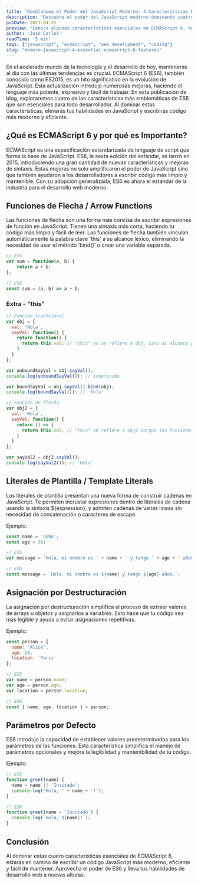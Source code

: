 ```yaml
---
title: 'Desbloquea el Poder del JavaScript Moderno: 4 Características Esenciales de ECMAScript 6 que Debes Conocer'
description: "Descubre el poder del JavaScript moderno dominando cuatro características fundamentales de ECMAScript 6 que elevarán tus habilidades de codificación y mejorarán tus proyectos de desarrollo web."
pubDate: 2023-04-25
preview: "Conoce algunas características esenciales de ECMAScript 6, desbloqueando el potencial del JavaScript moderno para aplicaciones web más eficientes y mantenibles."
author: 'José Carlos'
readTime: '5 min'
tags: ["javascript", "ecmascript", "web development", "coding"]
slug: "modern-javascript-4-essential-ecmascript-6-features"
---
```


En el acelerado mundo de la tecnología y el desarrollo de hoy, mantenerse al día con las últimas tendencias es crucial. ECMAScript 6 (ES6), también conocido como ES2015, es un hito significativo en la evolución de JavaScript. Esta actualización introdujo numerosas mejoras, haciendo el lenguaje más potente, expresivo y fácil de trabajar. En esta publicación de blog, exploraremos cuatro de las características más emblemáticas de ES6 que son esenciales para todo desarrollador. Al dominar estas características, elevarás tus habilidades en JavaScript y escribirás código más moderno y eficiente.
## ¿Qué es ECMAScript 6 y por qué es Importante?

ECMAScript es una especificación estandarizada de lenguaje de script que forma la base de JavaScript. ES6, la sexta edición del estándar, se lanzó en 2015, introduciendo una gran cantidad de nuevas características y mejoras de sintaxis. Estas mejoras no solo amplificaron el poder de JavaScript sino que también ayudaron a los desarrolladores a escribir código más limpio y mantenible. Con su adopción generalizada, ES6 es ahora el estándar de la industria para el desarrollo web moderno.

## Funciones de Flecha / Arrow Functions

Las funciones de flecha son una forma más concisa de escribir expresiones de función en JavaScript. Tienen una sintaxis más corta, haciendo tu código más limpio y fácil de leer. Las funciones de flecha también vinculan automáticamente la palabra clave 'this' a su alcance léxico, eliminando la necesidad de usar el método 'bind()' o crear una variable separada.

```javascript
// ES5
var sum = function(a, b) {
    return a + b;
};

// ES6
const sum = (a, b) => a + b;
```
### Extra - "this"
```javascript
// Función tradicional
var obj = {
  val: 'Hola',
  sayVal: function() {
    return function() {
      return this.val; // "this" no se refiere a obj, sino al alcance global o indefinido en modo estricto
    }
  }
};

var unboundSayVal = obj.sayVal();
console.log(unboundSayVal()); // indefinido

var boundSayVal = obj.sayVal().bind(obj);
console.log(boundSayVal()); // 'Hola'

// Función de flecha
var obj2 = {
  val: 'Hola',
  sayVal: function() {
    return () => {
      return this.val; // "this" se refiere a obj2 porque las funciones de flecha no crean su propio alcance
    }
  }
};

var sayVal2 = obj2.sayVal();
console.log(sayVal2()); // 'Hola'

```

## Literales de Plantilla / Template Literals

Los literales de plantilla presentan una nueva forma de construir cadenas en JavaScript. Te permiten incrustar expresiones dentro de literales de cadena usando la sintaxis ${expression}, y admiten cadenas de varias líneas sin necesidad de concatenación o caracteres de escape.

Ejemplo:
```javascript
const name = 'John';
const age = 30;

// ES5
var message = 'Hola, mi nombre es ' + name + ' y tengo ' + age + ' años.';

// ES6
const message = `Hola, mi nombre es ${name} y tengo ${age} años.`;
```

## Asignación por Destructuración

La asignación por destructuración simplifica el proceso de extraer valores de arrays u objetos y asignarlos a variables. Esto hace que tu código sea más legible y ayuda a evitar asignaciones repetitivas.

Ejemplo:

```javascript
const person = {
  name: 'Alice',
  age: 28,
  location: 'Paris'
};

// ES5
var name = person.name;
var age = person.age;
var location = person.location;

// ES6
const { name, age, location } = person;
```

## Parámetros por Defecto

ES6 introdujo la capacidad de establecer valores predeterminados para los parámetros de las funciones. Esta característica simplifica el manejo de parámetros opcionales y mejora la legibilidad y mantenibilidad de tu código.

Ejemplo:
```javascript
// ES5
function greet(name) {
  name = name || 'Invitado';
  console.log('Hola, ' + name + '!');
}

// ES6
function greet(name = 'Invitado') {
  console.log(`Hola, ${name}!`);
}
```

## Conclusión

Al dominar estas cuatro características esenciales de ECMAScript 6, estarás en camino de escribir un código JavaScript más moderno, eficiente y fácil de mantener. Aprovecha el poder de ES6 y lleva tus habilidades de desarrollo web a nuevas alturas.